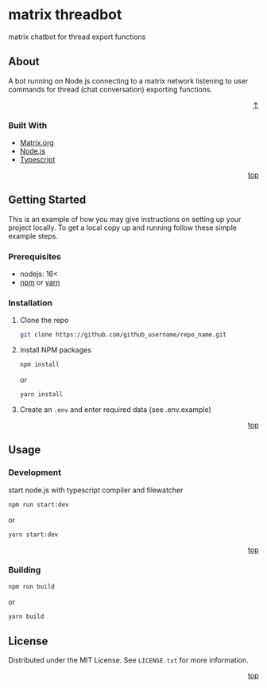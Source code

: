 # matrix threadbot

matrix chatbot for thread export functions

## About

A bot running on Node.js connecting to a matrix network listening to user commands for thread (chat conversation) exporting functions.

<p align="right"><a href="#matrix-threadbot">↑</a></p>


### Built With

* [Matrix.org][matrix-url]
* [Node.js][node-url]
* [Typescript][typescript-url]

<p align="right"><a href="#matrix-threadbot">top</a></p>


## Getting Started

This is an example of how you may give instructions on setting up your project locally.
To get a local copy up and running follow these simple example steps.

### Prerequisites

* nodejs: 16<
* [npm][npm-url] or [yarn][yarn-url]

### Installation

1.  Clone the repo
    ```sh
    git clone https://github.com/github_username/repo_name.git
    ```
2.  Install NPM packages
    ```sh
    npm install
    ```
    or
    ```sh
    yarn install
    ```
3.  Create an `.env` and enter required data (see .env.example)

<p align="right"><a href="#matrix-threadbot">top</a></p>



## Usage

### Development

start node.js with typescript compiler and filewatcher
```sh
npm run start:dev
```
or
```sh
yarn start:dev
```

<p align="right"><a href="#matrix-threadbot">top</a></p>


### Building

```sh
npm run build
```
or
```sh
yarn build
```

## License

Distributed under the MIT License. See `LICENSE.txt` for more information.

<p align="right"><a href="#matrix-threadbot">top</a></p>


[matrix-url]: https://matrix.org/
[node-url]: https://nodejs.org/
[typescript-url]: https://www.typescriptlang.org/
[npm-url]: https://docs.npmjs.com/downloading-and-installing-node-js-and-npm
[yarn-url]: https://yarnpkg.com
